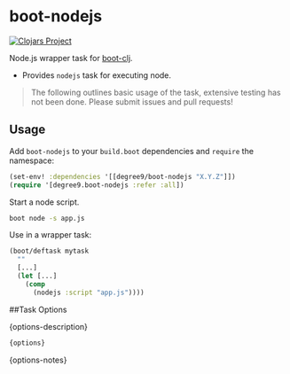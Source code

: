 # boot-nodejs
[![Clojars Project](https://img.shields.io/clojars/v/degree9/boot-nodejs.svg)](https://clojars.org/degree9/boot-nodejs)

Node.js wrapper task for [boot-clj][1].

* Provides `nodejs` task for executing node.

> The following outlines basic usage of the task, extensive testing has not been done.
> Please submit issues and pull requests!

## Usage

Add `boot-nodejs` to your `build.boot` dependencies and `require` the namespace:

```clj
(set-env! :dependencies '[[degree9/boot-nodejs "X.Y.Z"]])
(require '[degree9.boot-nodejs :refer :all])
```

Start a node script.

```bash
boot node -s app.js
```

Use in a wrapper task:

```clojure
(boot/deftask mytask
  ""
  [...]
  (let [...]
    (comp
      (nodejs :script "app.js"))))
```

##Task Options

{options-description}

```clojure
{options}
```

{options-notes}

[1]: https://github.com/boot-clj/boot

